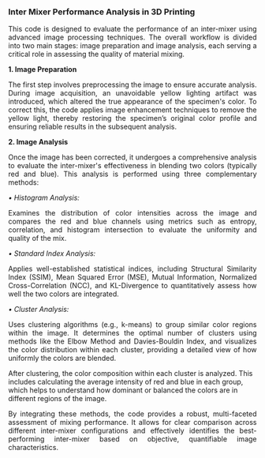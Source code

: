 ### Inter Mixer Performance Analysis in 3D Printing

<p align="justify">This code is designed to evaluate the performance of an inter-mixer using advanced image processing techniques. The overall workflow is divided into two main stages: image preparation and image analysis, each serving a critical role in assessing the quality of material mixing.</p>
<b>1. Image Preparation </b>
<p align="justify">The first step involves preprocessing the image to ensure accurate analysis. During image acquisition, an unavoidable yellow lighting artifact was introduced, which altered the true appearance of the specimen's color. To correct this, the code applies image enhancement techniques to remove the yellow light, thereby restoring the specimen’s original color profile and ensuring reliable results in the subsequent analysis.</p>
<b>2. Image Analysis</b>
<p align="justify">Once the image has been corrected, it undergoes a comprehensive analysis to evaluate the inter-mixer's effectiveness in blending two colors (typically red and blue). This analysis is performed using three complementary methods:</p>
<i>•	Histogram Analysis:</i>  <p align="justify"> Examines the distribution of color intensities across the image and compares the red and blue channels using metrics such as entropy, correlation, and histogram intersection to evaluate the uniformity and quality of the mix.</p>
<i>•	Standard Index Analysis:</i> <p align="justify"> Applies well-established statistical indices, including Structural Similarity Index (SSIM), Mean Squared Error (MSE), Mutual Information, Normalized Cross-Correlation (NCC), and KL-Divergence to quantitatively assess how well the two colors are integrated.</p>
<i>•	Cluster Analysis:</i> <p align="justify">Uses clustering algorithms (e.g., k-means) to group similar color regions within the image. It determines the optimal number of clusters using methods like the Elbow Method and Davies-Bouldin Index, and visualizes the color distribution within each cluster, providing a detailed view of how uniformly the colors are blended.</p>
After clustering, the color composition within each cluster is analyzed. This includes calculating the average intensity of red and blue in each group, which helps to understand how dominant or balanced the colors are in different regions of the image.
<p align="justify"> By integrating these methods, the code provides a robust, multi-faceted assessment of mixing performance. It allows for clear comparison across different inter-mixer configurations and effectively identifies the best-performing inter-mixer based on objective, quantifiable image characteristics.</p>
